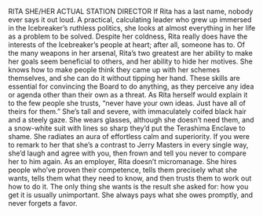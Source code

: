 RITA SHE/HER ACTUAL STATION DIRECTOR If Rita has a last name, nobody ever says it out loud. A practical, calculating leader who grew up immersed in the Icebreaker’s ruthless politics, she looks at almost everything in her life as a problem to be solved. Despite her coldness, Rita really does have the interests of the Icebreaker’s people at heart; after all, someone has to. Of the many weapons in her arsenal, Rita’s two greatest are her ability to make her goals seem beneficial to others, and her ability to hide her motives. She knows how to make people think they came up with her schemes themselves, and she can do it without tipping her hand. These skills are essential for convincing the Board to do anything, as they perceive any idea or agenda other than their own as a threat. As Rita herself would explain it to the few people she trusts, “never have your own ideas. Just have all of theirs for them.” She’s tall and severe, with immaculately coifed black hair and a steely gaze. She wears glasses, although she doesn’t need them, and a snow-white suit with lines so sharp they’d put the Terashima Enclave to shame. She radiates an aura of effortless calm and superiority. If you were to remark to her that she’s a contrast to Jerry Masters in every single way, she’d laugh and agree with you, then frown and tell you never to compare her to him again. As an employer, Rita doesn’t micromanage. She hires people who’ve proven their competence, tells them precisely what she wants, tells them what they need to know, and then trusts them to work out how to do it. The only thing she wants is the result she asked for: how you get it is usually unimportant. She always pays what she owes promptly, and never forgets a favor.